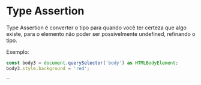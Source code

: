 # Type Assertion

Type Assertion é converter o tipo para quando você ter certeza que algo existe, para o elemento não poder ser possivelmente undefined, refinando o tipo.

Exemplo:

```javascript
const body3 = document.querySelector('body') as HTMLBodyElement; 
body3.style.background = 'red';
```

``

